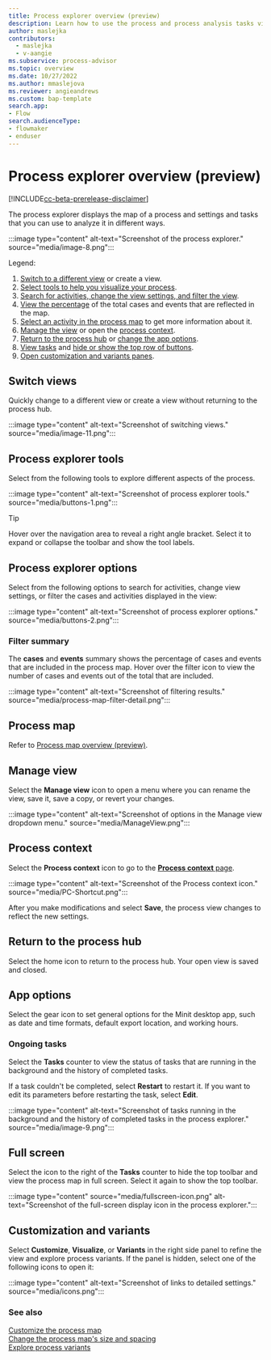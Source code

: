 ```yaml
---
title: Process explorer overview (preview)
description: Learn how to use the process and process analysis tasks view in the Minit desktop application in process advisor.
author: maslejka
contributors:
  - maslejka
  - v-aangie
ms.subservice: process-advisor
ms.topic: overview
ms.date: 10/27/2022
ms.author: mmaslejova
ms.reviewer: angieandrews
ms.custom: bap-template
search.app:
- Flow
search.audienceType:
- flowmaker
- enduser
---
```


# Process explorer overview (preview)

[!INCLUDE[cc-beta-prerelease-disclaimer](../includes/cc-beta-prerelease-disclaimer.md)]

The process explorer displays the map of a process and settings and tasks that you can use to analyze it in different ways.

:::image type="content" alt-text="Screenshot of the process explorer." source="media/image-8.png":::

Legend:

1. [Switch to a different view](#switch-views) or create a view.
1. [Select tools to help you visualize your process](#process-explorer-tools).
1. [Search for activities, change the view settings, and filter the view](#process-explorer-options).
1. [View the percentage](#filter-summary) of the total cases and events that are reflected in the map.
1. [Select an activity in the process map](#process-map) to get more information about it.
1. [Manage the view](#manage-view) or open the [process context](#process-context).
1. [Return to the process hub](#return-to-the-process-hub) or [change the app options](#app-options).
1. [View tasks](#ongoing-tasks) and [hide or show the top row of buttons](#full-screen).
1. [Open customization and variants panes](#customization-and-variants).

## Switch views

Quickly change to a different view or create a view without returning to the process hub.

:::image type="content" alt-text="Screenshot of switching views." source="media/image-11.png":::

## Process explorer tools

Select from the following tools to explore different aspects of the process.

:::image type="content" alt-text="Screenshot of process explorer tools." source="media/buttons-1.png":::

> [!TIP]
> Hover over the navigation area to reveal a right angle bracket. Select it to expand or collapse the toolbar and show the tool labels.

## Process explorer options

Select from the following options to search for activities, change view settings, or filter the cases and activities displayed in the view:

:::image type="content" alt-text="Screenshot of process explorer options." source="media/buttons-2.png":::

### Filter summary

The **cases** and **events** summary shows the percentage of cases and events that are included in the process map. Hover over the filter icon to view the number of cases and events out of the total that are included.

:::image type="content" alt-text="Screenshot of filtering results." source="media/process-map-filter-detail.png":::

## Process map

Refer to [Process map overview (preview)](process-map.md).

## Manage view

Select the **Manage view** icon to open a menu where you can rename the view, save it, save a copy, or revert your changes.

:::image type="content" alt-text="Screenshot of options in the Manage view dropdown menu." source="media/ManageView.png":::

## Process context

Select the **Process context** icon to go to the [**Process context** page](process-context.md).

:::image type="content" alt-text="Screenshot of the Process context icon." source="media/PC-Shortcut.png":::

After you make modifications and select **Save**, the process view changes to reflect the new settings.

## Return to the process hub

Select the home icon to return to the process hub. Your open view is saved and closed.

## App options

Select the gear icon to set general options for the Minit desktop app, such as date and time formats, default export location, and working hours.

### Ongoing tasks

Select the **Tasks** counter to view the status of tasks that are running in the background and the history of completed tasks.

If a task couldn't be completed, select **Restart** to restart it. If you want to edit its parameters before restarting the task, select **Edit**.

:::image type="content" alt-text="Screenshot of tasks running in the background and the history of completed tasks in the process explorer." source="media/image-9.png":::

## Full screen

Select the icon to the right of the **Tasks** counter to hide the top toolbar and view the process map in full screen. Select it again to show the top toolbar.

:::image type="content" source="media/fullscreen-icon.png" alt-text="Screenshot of the full-screen display icon in the process explorer.":::

## Customization and variants

Select **Customize**, **Visualize**, or **Variants** in the right side panel to refine the view and explore process variants. If the panel is hidden, select one of the following icons to open it:

:::image type="content" alt-text="Screenshot of links to detailed settings." source="media/icons.png":::

### See also

[Customize the process map](process-map.md#process-map-settings)  
[Change the process map's size and spacing](process-map.md#visualization-settings-for-the-process-map-or-social-graph)  
[Explore process variants](process-map.md#variant-panel)
